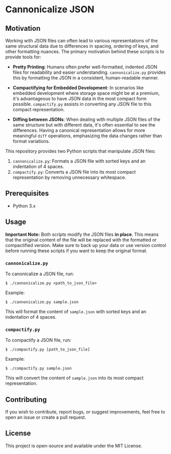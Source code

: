 # Cannonicalize JSON

## Motivation

Working with JSON files can often lead to various representations of the same
structural data due to differences in spacing, ordering of keys, and other
formatting nuances. The primary motivation behind these scripts is to provide
tools for:

- **Pretty Printing**: Humans often prefer well-formatted, indented JSON files
  for readability and easier understanding. `cannonicalize.py` provides this by
  formatting the JSON in a consistent, human-readable manner.

- **Compactifying for Embedded Development**: In scenarios like embedded development
  where storage space might be at a premium, it's advantageous to have JSON data
  in the most compact form possible. `compactify.py` assists in converting
  any JSON file to this compact representation.

- **Diffing between JSONs**: When dealing with multiple JSON files of the same structure
  but with different data, it's often essential to see the differences. Having a canonical
  representation allows for more meaningful `diff` operations, emphasizing the data changes
  rather than format variations.

This repository provides two Python scripts that manipulate JSON files:

1. `cannonicalize.py`: Formats a JSON file with sorted keys and an indentation of 4 spaces.
2. `compactify.py`: Converts a JSON file into its most compact representation by removing
  unnecessary whitespace.

## Prerequisites

- Python 3.x

## Usage

**Important Note:** Both scripts modify the JSON files **in place**. This means
that the original content of the file will be replaced with the formatted
or compactified version. Make sure to back up your data or use version control
before running these scripts if you want to keep the original format.

### `cannonicalize.py`

To canonicalize a JSON file, run:

```
$ ./cannonicalize.py <path_to_json_file>
```

Example:

```
$ ./cannonicalize.py sample.json
```

This will format the content of `sample.json` with sorted keys and an indentation of 4 spaces.

### `compactify.py`

To compactify a JSON file, run:

```
$ ./compactify.py [path_to_json_file]
```

Example:

```
$ ./compactify.py sample.json
```

This will convert the content of `sample.json` into its most compact representation.

## Contributing

If you wish to contribute, report bugs, or suggest improvements, feel free to open an issue
or create a pull request.

## License

This project is open-source and available under the MIT License.

